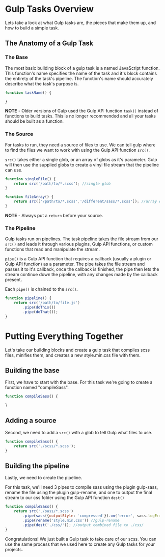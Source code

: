 # Gulp Tasks Overview
Lets take a look at what Gulp tasks are, the pieces that make them up, and
how to build a simple task.

## The Anatomy of a Gulp Task

### The Base
The most basic building block of a gulp task is a named JavaScript function. 
This function's name specifies the name of the task and it's block contains 
the entirety of the task's pipeline. The function's name should accurately 
describe what the task's purpose is.

```javascript
function taskName() {

}
``` 
**NOTE** - Older versions of Gulp used the Gulp API function `task()`
instead of functions to build tasks. This is no longer recommended and all
your tasks should be built as a function.

### The Source
For tasks to run, they need a source of files to use. We can tell gulp where
to find the files we want to work with using the Gulp API function `src()`. 

`src()` takes either a single glob, or an array of globs as it's parameter. Gulp
will then use the supplied globs to create a vinyl file stream that the pipeline
can use.

```javascript
function singleFile() {
    return src('/path/to/*.scss'); //single glob
}

function fileArray() {
    return src(['/path/to/*.scss','/different/sass/*.scss']); //array of globs
}
```

**NOTE** - Always put a `return` before your source.

### The Pipeline
Gulp tasks run on pipelines. The task pipeline takes the file stream from
our `src()` and leads it through various plugins, Gulp API functions, or 
custom functions that read and manipulate the stream.

`pipe()` is a Gulp API function that requires a callback (usually a plugin or
Gulp API function) as a parameter. The pipe takes the file stream and passes it
to it's callback, once the callback is finished, the pipe then lets the stream
continue down the pipeline, with any changes made by the callback present.

Each `pipe()` is chained to the `src()`.

```javascript
function pipeline() {
    return src('/path/to/file.js')
        .pipe(doThis())
        .pipe(doThat());
}
``` 

# Putting Everything Together
Let's take our building blocks and create a gulp task that compiles scss files,
minifies them, and creates a new style.min.css file with them.

## Building the base
First, we have to start with the base. For this task we're going to create a
function named "compileSass". 
```javascript
function compileSass() {

}
```
## Adding a source
Second, we need to add a `src()` with a glob to tell Gulp what files to use.
```javascript
function compileSass() {
    return src('./scss/*.scss');
}
```

## Building the pipeline
Lastly, we need to create the pipeline. 

For this task, we'll need 3 pipes to compile sass using the plugin gulp-sass,
rename the file using the plugin gulp-rename, and one to output the final 
stream to our css folder using the Gulp API function `dest()`

```javascript
function compileSass() {
    return src('./sass/*.scss') 
        .pipe(sass({outputStyle: 'compressed'}).on('error', sass.logError)) //gulp-sass
        .pipe(rename('style.min.css')) //gulp-rename
        .pipe(dest('./css/')); //output combined file to ./css/
}
```
Congratulations! We just built a Gulp task to take care of our scss. You can use
the same process that we used here to create any Gulp tasks for your projects.